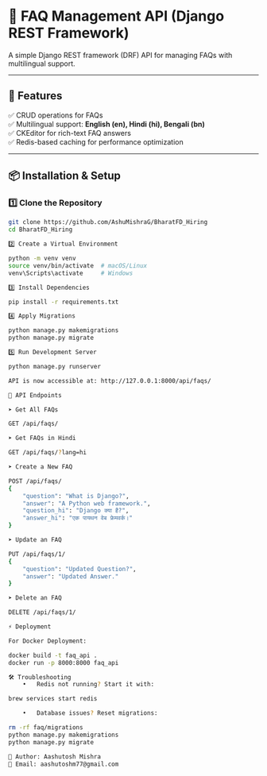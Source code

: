 # 📝 FAQ Management API (Django REST Framework)

A simple Django REST framework (DRF) API for managing FAQs with multilingual support.

---

## 🚀 Features

✅ CRUD operations for FAQs  
✅ Multilingual support: **English (en), Hindi (hi), Bengali (bn)**  
✅ CKEditor for rich-text FAQ answers  
✅ Redis-based caching for performance optimization  

---

## 📦 Installation & Setup

### 1️⃣ Clone the Repository
```sh
git clone https://github.com/AshuMishraG/BharatFD_Hiring
cd BharatFD_Hiring

2️⃣ Create a Virtual Environment

python -m venv venv
source venv/bin/activate  # macOS/Linux
venv\Scripts\activate     # Windows

3️⃣ Install Dependencies

pip install -r requirements.txt

4️⃣ Apply Migrations

python manage.py makemigrations
python manage.py migrate

5️⃣ Run Development Server

python manage.py runserver

API is now accessible at: http://127.0.0.1:8000/api/faqs/

📡 API Endpoints

➤ Get All FAQs

GET /api/faqs/

➤ Get FAQs in Hindi

GET /api/faqs/?lang=hi

➤ Create a New FAQ

POST /api/faqs/
{
    "question": "What is Django?",
    "answer": "A Python web framework.",
    "question_hi": "Django क्या है?",
    "answer_hi": "एक पायथन वेब फ्रेमवर्क।"
}

➤ Update an FAQ

PUT /api/faqs/1/
{
    "question": "Updated Question?",
    "answer": "Updated Answer."
}

➤ Delete an FAQ

DELETE /api/faqs/1/

⚡ Deployment

For Docker Deployment:

docker build -t faq_api .
docker run -p 8000:8000 faq_api

🛠 Troubleshooting
	•	Redis not running? Start it with:

brew services start redis

	•	Database issues? Reset migrations:

rm -rf faq/migrations
python manage.py makemigrations
python manage.py migrate

👤 Author: Aashutosh Mishra
📧 Email: aashutoshm77@gmail.com